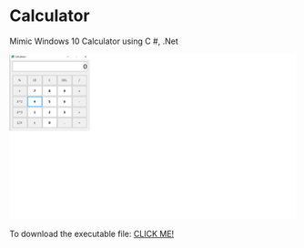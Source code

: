 # Calculator
Mimic Windows 10 Calculator using C #, .Net

![alt text][logo]

[logo]: https://raw.githubusercontent.com/lwx940710/Calculator/master/WindowsCalculator/calculator%20demo%20img.png "Calculator"

To download the executable file: 
[CLICK ME!](https://github.com/lwx940710/Calculator/blob/master/WindowsCalculator/bin/Debug/WindowsCalculator.exe)
